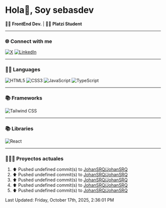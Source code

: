 # Hola👋, Soy sebasdev

👨‍💻 **FrontEnd Dev.** | 👨‍🚀 **Platzi Student**

---

### 🌐 Connect with me

[![X](https://img.shields.io/badge/X-000000?style=for-the-badge&logo=x&logoColor=white)](https://twitter.com/JohanSRQ)
[![LinkedIn](https://img.shields.io/badge/linkedin-%230077B5.svg?&style=for-the-badge&logo=linkedin&logoColor=white)](https://www.linkedin.com/in/johanrincon)

---

### 👨‍💻 Languages

![HTML5](https://img.shields.io/badge/html5-%23e34f26.svg?&style=for-the-badge&logo=html5&logoColor=white)
![CSS3](https://img.shields.io/badge/css3-%231572B6.svg?&style=for-the-badge&logo=css3&logoColor=white)
![JavaScript](https://img.shields.io/badge/JavaScript-323330?style=for-the-badge&logo=javascript&logoColor=F7DF1E)
![TypeScript](https://img.shields.io/badge/TypeScript-007ACC?style=for-the-badge&logo=typescript&logoColor=white)

---

### 📚 Frameworks

![Tailwind CSS](https://img.shields.io/badge/Tailwind_CSS-38B2AC?style=for-the-badge&logo=tailwind-css&logoColor=white)

---

### 📚 Libraries

![React](https://img.shields.io/badge/React-20232A?style=for-the-badge&logo=react&logoColor=61DAFB)

---

### 👷🏻‍♂️ Proyectos actuales
<!--RECENT_ACTIVITY:start-->
1. ⬆️ Pushed undefined commit(s) to [JohanSRQ/JohanSRQ](https://github.com/JohanSRQ/JohanSRQ)<br>
2. ⬆️ Pushed undefined commit(s) to [JohanSRQ/JohanSRQ](https://github.com/JohanSRQ/JohanSRQ)<br>
3. ⬆️ Pushed undefined commit(s) to [JohanSRQ/JohanSRQ](https://github.com/JohanSRQ/JohanSRQ)<br>
4. ⬆️ Pushed undefined commit(s) to [JohanSRQ/JohanSRQ](https://github.com/JohanSRQ/JohanSRQ)<br>
5. ⬆️ Pushed undefined commit(s) to [JohanSRQ/JohanSRQ](https://github.com/JohanSRQ/JohanSRQ)<br>
<!--RECENT_ACTIVITY:end-->
<!--RECENT_ACTIVITY:last_update-->
Last Updated: Friday, October 17th, 2025, 2:36:01 PM
<!--RECENT_ACTIVITY:last_update_end-->
